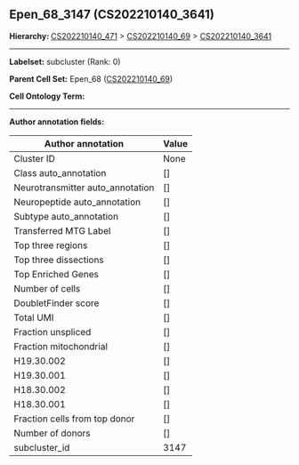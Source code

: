 ## Epen_68_3147 (CS202210140_3641)
<b>Hierarchy: </b>
[CS202210140_471](https://purl.brain-bican.org/taxonomy/CS202210140#CS202210140_471) >
[CS202210140_69](https://purl.brain-bican.org/taxonomy/CS202210140#CS202210140_69) >
[CS202210140_3641](https://purl.brain-bican.org/taxonomy/CS202210140#CS202210140_3641)

---


**Labelset:** subcluster (Rank: 0)

**Parent Cell Set:** Epen_68 ([CS202210140_69](https://purl.brain-bican.org/taxonomy/CS202210140#CS202210140_69))



**Cell Ontology Term:** 

[MARKER GENES.]: #


---

[TRANSFERRED ANNOTATIONS.]: #


[AUTHOR ANNOTATION FIELDS.]: #


**Author annotation fields:**

| Author annotation | Value |
|-------------------|-------|
|Cluster ID|None|
|Class auto_annotation|[]|
|Neurotransmitter auto_annotation|[]|
|Neuropeptide auto_annotation|[]|
|Subtype auto_annotation|[]|
|Transferred MTG Label|[]|
|Top three regions|[]|
|Top three dissections|[]|
|Top Enriched Genes|[]|
|Number of cells|[]|
|DoubletFinder score|[]|
|Total UMI|[]|
|Fraction unspliced|[]|
|Fraction mitochondrial|[]|
|H19.30.002|[]|
|H19.30.001|[]|
|H18.30.002|[]|
|H18.30.001|[]|
|Fraction cells from top donor|[]|
|Number of donors|[]|
|subcluster_id|3147|
